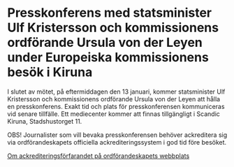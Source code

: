 # Presskonferens med statsminister Ulf Kristersson och kommissionens ordförande Ursula von der Leyen under Europeiska kommissionens besök i Kiruna

I slutet av mötet, på eftermiddagen den 13 januari, kommer statsminister Ulf Kristersson och kommissionens ordförande Ursula von der Leyen att hålla en presskonferens. Exakt tid och plats för presskonferensen kommuniceras vid senare tillfälle. Ett mediecenter kommer att finnas tillgängligt i Scandic Kiruna, Stadshustorget 11.

OBS! Journalister som vill bevaka presskonferensen behöver ackreditera sig via ordförandeskapets officiella ackrediteringssystem i god tid före besöket.

[Om ackrediteringsförfarandet på ordförandeskapets webbplats](https://swedish-presidency.consilium.europa.eu/sv/medier/medieackreditering/)

